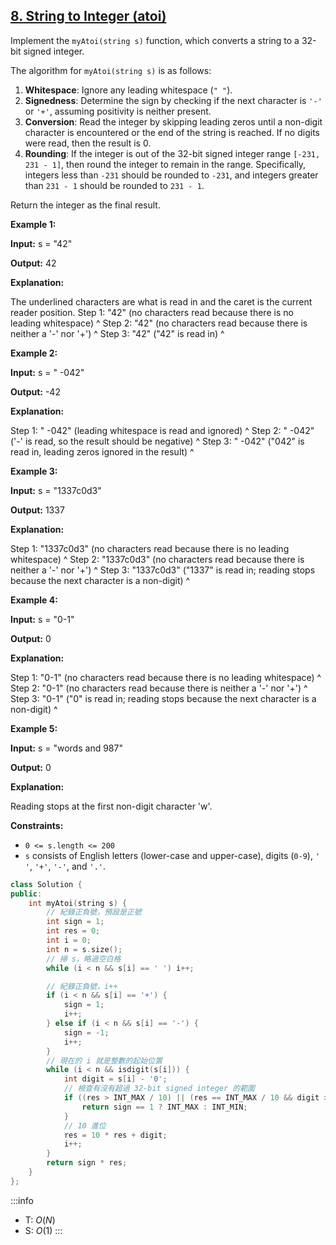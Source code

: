 ## [8\. String to Integer (atoi)](https://leetcode.com/problems/string-to-integer-atoi/)

Implement the `myAtoi(string s)` function, which converts a string to a 32-bit signed integer.

The algorithm for `myAtoi(string s)` is as follows:

1.  **Whitespace**: Ignore any leading whitespace (`" "`).
2.  **Signedness**: Determine the sign by checking if the next character is `'-'` or `'+'`, assuming positivity is neither present.
3.  **Conversion**: Read the integer by skipping leading zeros until a non-digit character is encountered or the end of the string is reached. If no digits were read, then the result is 0.
4.  **Rounding**: If the integer is out of the 32-bit signed integer range `[-231, 231 - 1]`, then round the integer to remain in the range. Specifically, integers less than `-231` should be rounded to `-231`, and integers greater than `231 - 1` should be rounded to `231 - 1`.

Return the integer as the final result.

**Example 1:**

**Input:** s = "42"

**Output:** 42

**Explanation:**

The underlined characters are what is read in and the caret is the current reader position.
Step 1: "42" (no characters read because there is no leading whitespace)
         ^
Step 2: "42" (no characters read because there is neither a '-' nor '+')
         ^
Step 3: "42" ("42" is read in)
           ^

**Example 2:**

**Input:** s = " -042"

**Output:** -42

**Explanation:**

Step 1: "   -042" (leading whitespace is read and ignored)
            ^
Step 2: "   -042" ('-' is read, so the result should be negative)
             ^
Step 3: "   -042" ("042" is read in, leading zeros ignored in the result)
               ^

**Example 3:**

**Input:** s = "1337c0d3"

**Output:** 1337

**Explanation:**

Step 1: "1337c0d3" (no characters read because there is no leading whitespace)
         ^
Step 2: "1337c0d3" (no characters read because there is neither a '-' nor '+')
         ^
Step 3: "1337c0d3" ("1337" is read in; reading stops because the next character is a non-digit)
             ^

**Example 4:**

**Input:** s = "0-1"

**Output:** 0

**Explanation:**

Step 1: "0-1" (no characters read because there is no leading whitespace)
         ^
Step 2: "0-1" (no characters read because there is neither a '-' nor '+')
         ^
Step 3: "0-1" ("0" is read in; reading stops because the next character is a non-digit)
          ^

**Example 5:**

**Input:** s = "words and 987"

**Output:** 0

**Explanation:**

Reading stops at the first non-digit character 'w'.

**Constraints:**

- `0 <= s.length <= 200`
- `s` consists of English letters (lower-case and upper-case), digits (`0-9`), `' '`, `'+'`, `'-'`, and `'.'`.

```cpp
class Solution {
public:
    int myAtoi(string s) {
        // 紀錄正負號，預設是正號
        int sign = 1;
        int res = 0;
        int i = 0;
        int n = s.size();
        // 掃 s，略過空白格
        while (i < n && s[i] == ' ') i++;

        // 紀錄正負號，i++
        if (i < n && s[i] == '+') {
            sign = 1;
            i++;
        } else if (i < n && s[i] == '-') {
            sign = -1;
            i++;
        }
        // 現在的 i 就是整數的起始位置
        while (i < n && isdigit(s[i])) {
            int digit = s[i] - '0';
            // 檢查有沒有超過 32-bit signed integer 的範圍
            if ((res > INT_MAX / 10) || (res == INT_MAX / 10 && digit > INT_MAX % 10)) {
                return sign == 1 ? INT_MAX : INT_MIN;
            }
            // 10 進位
            res = 10 * res + digit;
            i++;
        }
        return sign * res;
    }
};
```

:::info
- T: $O(N)$
- S: $O(1)$
:::

